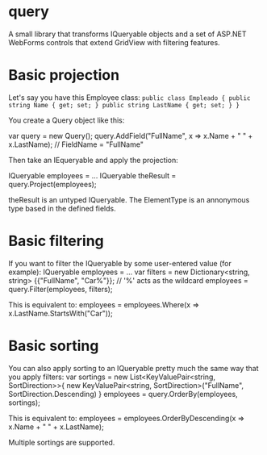 query
=====

A small library that transforms IQueryable objects and a set of ASP.NET WebForms controls that extend GridView with filtering features.


Basic projection
================
Let's say you have this Employee class:
`public class Empleado
{
  public string Name { get; set; }
  public string LastName { get; set; }
}`

You create a Query object like this:

var query = new Query<Employee>();
query.AddField("FullName", x => x.Name + " " + x.LastName); // FieldName = "FullName"

Then take an IEqueryable<Employee> and apply the projection:

IQueryable<Employee> employees = ...
IQueryable theResult = query.Project(employees);

theResult is an untyped IQueryable. The ElementType is an annonymous type based in the defined fields.

Basic filtering
===============
If you want to filter the IQueryable<Employee> by some user-entered value (for example):
IQueryable<Employee> employees = ...
var filters = new Dictionary<string, string> {{"FullName", "Car%"}};   // '%' acts as the wildcard
employees = query.Filter(employees, filters);

This is equivalent to:
employees = employees.Where(x => x.LastName.StartsWith("Car"));

Basic sorting
=============
You can also apply sorting to an IQueryable pretty much the same way that you apply filters:
var sortings = new List<KeyValuePair<string, SortDirection>>{
  new KeyValuePair<string, SortDirection>("FullName", SortDirection.Descending)
}
employees = query.OrderBy(employees, sortings);

This is equivalent to:
employees = employees.OrderByDescending(x => x.Name + " " + x.LastName);

Multiple sortings are supported.

